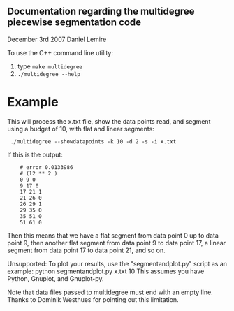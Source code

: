 ## Documentation regarding the multidegree piecewise segmentation code
December 3rd 2007
Daniel Lemire



To use the C++ command line utility:

1) type ``make multidegree``
2) ``./multidegree --help``

Example
=======

This will process the x.txt file, show the data points read, and
segment using a budget of 10, with flat and linear segments:

`` ./multidegree --showdatapoints -k 10 -d 2 -s -i x.txt``

If this is the output:

        # error 0.0133986
        # (l2 ** 2 )
        0 9 0
        9 17 0
        17 21 1
        21 26 0
        26 29 1
        29 35 0
        35 51 0
        51 61 0


Then this means that we have a flat segment from data point 0 up to
data point 9, then another flat segment from data point 9 to data point
17, a linear segment from data point 17 to data point 21, and so on.


Unsupported: To plot your results, use the "segmentandplot.py" script as an example:
python segmentandplot.py x.txt 10
This assumes you have Python, Gnuplot, and Gnuplot-py.

Note that
data files passed to multidegree must end with an empty line. Thanks to
Dominik Westhues for pointing out this limitation.
